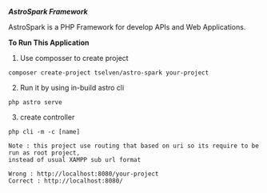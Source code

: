 ***AstroSpark Framework***

AstroSpark is a PHP Framework for develop APIs and Web Applications.

**To Run This Application**
1. Use composser to create project
```
composer create-project tselven/astro-spark your-project
```
2. Run it by using in-build astro cli
```
php astro serve
```
3. create controller
```
php cli -m -c [name]
```

```
Note : this project use routing that based on uri so its require to be run as root project,
instead of usual XAMPP sub url format  

Wrong : http://localhost:8080/your-project 
Correct : http://localhost:8080/
```
